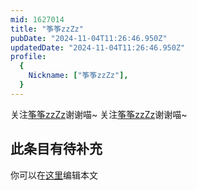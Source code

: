 ```yaml
---
mid: 1627014
title: "筝筝zzZz"
pubDate: "2024-11-04T11:26:46.950Z"
updatedDate: "2024-11-04T11:26:46.950Z"
profile:
  {
    Nickname: ["筝筝zzZz"],
  }
---
```


关注[筝筝zzZz](https://space.bilibili.com/1627014)谢谢喵~ 关注[筝筝zzZz](https://space.bilibili.com/1627014)谢谢喵~

## 此条目有待补充
你可以在[这里](https://github.com/Yuhanawa/VTuber.ICU/edit/master/src/content/v/筝筝zzZz/index.md)编辑本文
